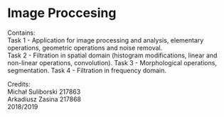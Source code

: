 # Image Proccesing
Contains:  
Task 1 - Application for image processing and analysis, elementary operations, geometric operations and noise removal.  
Task 2 - Filtration in spatial domain (histogram modifications, linear and non-linear operations, convolution).
Task 3 - Morphological operations, segmentation.
Task 4 - Filtration in frequency domain.

Credits:  
Michał Suliborski 217863  
Arkadiusz Zasina 217868  
2018/2019 

